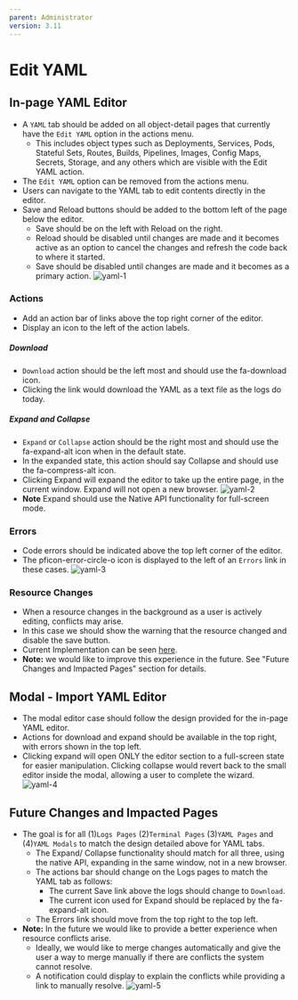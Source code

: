 ```yaml
---
parent: Administrator
version: 3.11
---
```


# Edit YAML

## In-page YAML Editor
- A `YAML` tab should be added on all object-detail pages that currently have the `Edit YAML` option in the actions menu.
  - This includes object types such as Deployments, Services, Pods, Stateful Sets, Routes, Builds, Pipelines, Images, Config Maps, Secrets, Storage, and any others which are visible with the Edit YAML action.
- The `Edit YAML` option can be removed from the actions menu.
- Users can navigate to the YAML tab to edit contents directly in the editor.
- Save and Reload buttons should be added to the bottom left of the page below the editor.
  - Save should be on the left with Reload on the right.
  - Reload should be disabled until changes are made and it becomes active as an option to cancel the changes and refresh the code back to where it started.
  - Save should be disabled until changes are made and it becomes as a primary action.
![yaml-1](https://redhat.invisionapp.com/static-signed/live-embed/123952085/282671561/3/latest/8HhvHg6llE9eyB6Mfb6QL24zcUpr7SNQ8FwdqP9l9e3OwvVa9eEULr9IkwT5RikPA2Er0zCwNMzlEkUtyEJy9pXQlE/Embedded-YAML-02A.png)

### Actions
- Add an action bar of links above the top right corner of the editor.
- Display an icon to the left of the action labels.

##### Download
- `Download` action should be the left most and should use the fa-download icon.
- Clicking the link would download the YAML as a text file as the logs do today.

##### Expand and Collapse
- `Expand` or `Collapse` action should be the right most and should use the fa-expand-alt icon when in the default state.
- In the expanded state, this action should say Collapse and should use the fa-compress-alt icon.
- Clicking Expand will expand the editor to take up the entire page, in the current window. Expand will not open a new browser.
![yaml-2](https://redhat.invisionapp.com/static-signed/live-embed/123952085/282673271/3/latest/jcolEpbdIE3yfaQhtQZjV1jRkmriYlcbUeo2NHJ3lEFm8tXxFdNejIVq8cyXWgyn1gUagxzddtFC4jYlEsD6RyVwlE/Embedded-YAML-02B.png)
- **Note** Expand should use the Native API functionality for full-screen mode.

### Errors
- Code errors should be indicated above the top left corner of the editor.
- The pficon-error-circle-o icon is displayed to the left of an `Errors` link in these cases.
![yaml-3](https://redhat.invisionapp.com/static-signed/live-embed/123952085/283896635/1/latest/3lE7BBxkts1buk7C2OMVve0yie18V4RcAHeA1BAuc8vMlEHe7OIgkzulEmIQQmYrDzppxOco8XuibcjDQ8FqJszQlE/Embedded-YAML-02-Error.png)

### Resource Changes
- When a resource changes in the background as a user is actively editing, conflicts may arise.
- In this case we should show the warning that the resource changed and disable the save button.
- Current Implementation can be seen [here](https://github.com/spadgett/origin-web-console/blob/d46fab60493a70137bdf8aa5768c45f7d84c66c2/app/views/edit/yaml.html#L11-L17).
- **Note:** we would like to improve this experience in the future. See "Future Changes and Impacted Pages" section for details.

## Modal - Import YAML Editor
- The modal editor case should follow the design provided for the in-page YAML editor.
- Actions for download and expand should be available in the top right, with errors shown in the top left.
- Clicking expand will open ONLY the editor section to a full-screen state for easier manipulation. Clicking collapse would revert back to the small editor inside the modal, allowing a user to complete the wizard.
![yaml-4](https://redhat.invisionapp.com/static-signed/live-embed/123952085/283896634/1/latest/XlEplEUoJPWlqNFfnO1gPlEVEzB2PSO1OLMqbywnCyplE3OkpxaHVUqush69nP8w90wPGaXlEpmQwH4BzElEHkBMlECdAlE/In-Modal-YAML-02.png)

## Future Changes and Impacted Pages
- The goal is for all (1)`Logs Pages` (2)`Terminal Pages` (3)`YAML Pages` and (4)`YAML Modals` to match the design detailed above for YAML tabs.
  - The Expand/ Collapse functionality should match for all three, using the native API, expanding in the same window, not in a new browser.
  - The actions bar should change on the Logs pages to match the YAML tab as follows:
    - The current Save link above the logs should change to `Download`.
    - The current icon used for Expand should be replaced by the fa-expand-alt icon.
  - The Errors link should move from the top right to the top left.
- **Note:** In the future we would like to provide a better experience when resource conflicts arise.
  - Ideally, we would like to merge changes automatically and give the user a way to merge manually if there are conflicts the system cannot resolve.
  - A notification could display to explain the conflicts while providing a link to manually resolve.
  ![yaml-5](https://redhat.invisionapp.com/static-signed/live-embed/123952085/283896636/1/latest/PpDlEK84AlEQDErs0di9dyQOZugGqaeshqx8pcAMBc40nb2HmC8kX3atlEHjZiDcwzlzjuBdXEGVOMrvONIHjYLeQlE/Embedded-YAML-02-Conflicts.png)
